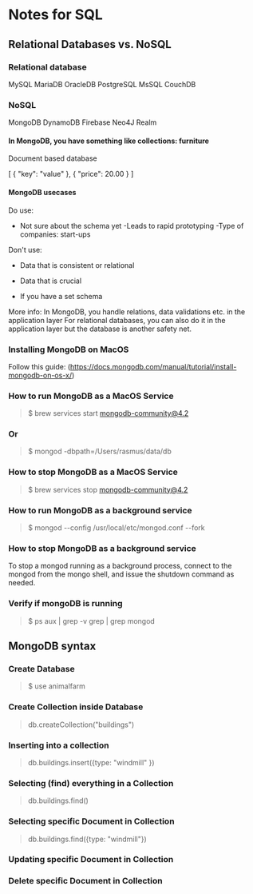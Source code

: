 # Notes for SQL

## Relational Databases vs. NoSQL

### Relational database
MySQL
MariaDB
OracleDB
PostgreSQL
MsSQL
CouchDB

### NoSQL
MongoDB
DynamoDB
Firebase
Neo4J
Realm

#### In MongoDB, you have something like collections: furniture

Document based database

[
    {
        "key": "value"
    },
    {
        "price": 20.00
    }
]

#### MongoDB usecases

Do use:

- Not sure about the schema yet
    -Leads to rapid prototyping
        -Type of companies: start-ups

Don't use:

- Data that is consistent or relational

- Data that is crucial

- If you have a set schema

More info:
    In MongoDB, you handle relations, data validations etc. in the application layer
    For relational databases, you can also do it in the application layer
    but the database is another safety net.


### Installing MongoDB on MacOS

Follow this guide:
(https://docs.mongodb.com/manual/tutorial/install-mongodb-on-os-x/)

### How to run MongoDB as a MacOS Service

> $ brew services start mongodb-community@4.2

### Or

> $ mongod -dbpath=/Users/rasmus/data/db

### How to stop MongoDB as a MacOS Service

> $ brew services stop mongodb-community@4.2

### How to run MongoDB as a background service

> $ mongod --config /usr/local/etc/mongod.conf --fork

### How to stop MongoDB as a background service

To stop a mongod running as a background process, connect to the mongod from the mongo shell, and issue the shutdown command as needed.

### Verify if mongoDB is running

> $ ps aux | grep -v grep | grep mongod

## MongoDB syntax

### Create Database

> $ use animalfarm

### Create Collection inside Database

> db.createCollection("buildings")

### Inserting into a collection

> db.buildings.insert({type: "windmill" })

### Selecting (find) everything in a Collection

> db.buildings.find()

### Selecting specific Document in Collection

> db.buildings.find({type: "windmill"})

### Updating specific Document in Collection



### Delete specific Document in Collection


